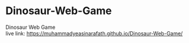 # Dinosaur-Web-Game
Dinosaur Web Game
<br>
live link: https://muhammadyeasinarafath.github.io/Dinosaur-Web-Game/
